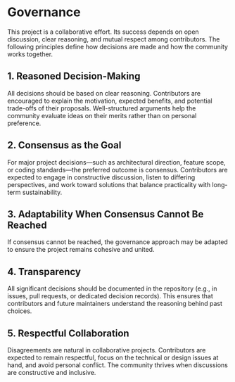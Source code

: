 # Governance

This project is a collaborative effort. Its success depends on open discussion, clear reasoning, and mutual respect among contributors. The following principles define how decisions are made and how the community works together.

## 1. Reasoned Decision-Making
All decisions should be based on clear reasoning. Contributors are encouraged to explain the motivation, expected benefits, and potential trade-offs of their proposals. Well-structured arguments help the community evaluate ideas on their merits rather than on personal preference.

## 2. Consensus as the Goal
For major project decisions—such as architectural direction, feature scope, or coding standards—the preferred outcome is consensus. Contributors are expected to engage in constructive discussion, listen to differing perspectives, and work toward solutions that balance practicality with long-term sustainability.

## 3. Adaptability When Consensus Cannot Be Reached
If consensus cannot be reached, the governance approach may be adapted to ensure the project remains cohesive and united.  

## 4. Transparency
All significant decisions should be documented in the repository (e.g., in issues, pull requests, or dedicated decision records). This ensures that contributors and future maintainers understand the reasoning behind past choices.

## 5. Respectful Collaboration
Disagreements are natural in collaborative projects. Contributors are expected to remain respectful, focus on the technical or design issues at hand, and avoid personal conflict. The community thrives when discussions are constructive and inclusive.

